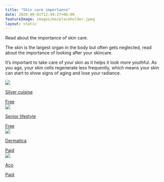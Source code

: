 ```yaml
---
title: "Skin care importance"
date: 2020-09-01T12:49:27+06:00
featureImage: images/ma/placeholder.jpeg
layout: static
---
```


Read about the importance of skin care.

The skin is the largest organ in the body but often gets neglected, read about the importance of looking after your skincare.

It’s important to take care of your skin as it helps it look more youthful. As you age, your skin cells regenerate less frequently, which means your skin can start to show signs of aging and lose your radiance.

<a class="ma-link" href="https://blog.silvercuisine.com/skin-care-for-seniors/"><div class="ma-card"><div class="ma-icon"><img src ="/images/icon-check.png"/></div><div class="ma-name"><p>Silver cuisine</p></div><div class="ma-paid-text"><span>Free</span></div></div></a><a class="ma-link" href="https://www.seniorlifestyle.com/resources/blog/skin-care-tips-for-older-adults/"><div class="ma-card"><div class="ma-icon"><img src ="/images/icon-check.png"/></div><div class="ma-name"><p>Senior lifestyle</p></div><div class="ma-paid-text"><span>Free</span></div></div></a><a class="ma-link" href="https://www.awin1.com/cread.php?awinmid=50719&awinaffid=1198638&ued=https%3A%2F%2Fwww.dermatica.com%2F"><div class="ma-card"><div class="ma-icon"><img src ="/images/icon-pound.png"/></div><div class="ma-name"><p>Dermatica</p></div><div class="ma-paid-text"><span>Paid</span></div></div></a><a class="ma-link" href="https://www.awin1.com/cread.php?awinmid=47631&awinaffid=1198638&ued=https%3A%2F%2Facoskincare.co.uk%2F"><div class="ma-card"><div class="ma-icon"><img src ="/images/icon-pound.png"/></div><div class="ma-name"><p>Aco</p></div><div class="ma-paid-text"><span>Paid</span></div></div></a>  

<br/><br/>






